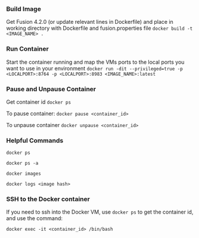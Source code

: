 ### Build Image
Get Fusion 4.2.0 (or update relevant lines in Dockerfile) and place in working directory with Dockerfile and fusion.properties file
`docker build -t <IMAGE_NAME> .`


### Run Container
Start the container running and map the VMs ports to the local ports you want to use in your environment
`docker run -dit --privileged=true -p <LOCALPORT>:8764 -p <LOCALPORT>:8983 <IMAGE_NAME>:latest`


### Pause and Unpause Container

Get container id
`docker ps`

To pause container:
`docker pause <container_id>`

To unpause container
`docker unpause <container_id>`


### Helpful Commands

`docker ps`

`docker ps -a`

`docker images`

`docker logs <image hash>`



### SSH to the Docker container
If you need to ssh into the Docker VM, use `docker ps` to get the container id,
and use the command:

`docker exec -it <container_id> /bin/bash`


